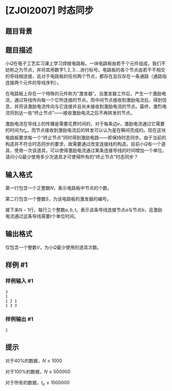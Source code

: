 # [ZJOI2007] 时态同步

## 题目背景



## 题目描述

小$Q$在电子工艺实习课上学习焊接电路板。一块电路板由若干个元件组成，我们不妨称之为节点，并将其用数字$1,2,3…$.进行标号。电路板的各个节点由若干不相交的导线相连接，且对于电路板的任何两个节点，都存在且仅存在一条通路（通路指连接两个元件的导线序列）。

在电路板上存在一个特殊的元件称为“激发器”。当激发器工作后，产生一个激励电流，通过导线传向每一个它所连接的节点。而中间节点接收到激励电流后，得到信息，并将该激励电流传向与它连接并且尚未接收到激励电流的节点。最终，激烈电流将到达一些“终止节点”――接收激励电流之后不再转发的节点。

激励电流在导线上的传播是需要花费时间的，对于每条边$e$，激励电流通过它需要的时间为$t_e$，而节点接收到激励电流后的转发可以认为是在瞬间完成的。现在这块电路板要求每一个“终止节点”同时得到激励电路――即保持时态同步。由于当前的构造并不符合时态同步的要求，故需要通过改变连接线的构造。目前小$Q$有一个道具，使用一次该道具，可以使得激励电流通过某条连接导线的时间增加一个单位。请问小Q最少使用多少次道具才可使得所有的“终止节点”时态同步？


## 输入格式

第一行包含一个正整数$N$，表示电路板中节点的个数。

第二行包含一个整数$S$，为该电路板的激发器的编号。

接下来$N-1$行，每行三个整数$a , b , t$。表示该条导线连接节点$a$与节点$b$，且激励电流通过这条导线需要$t$个单位时间。


## 输出格式

仅包含一个整数$V$，为小$Q$最少使用的道具次数。


## 样例 #1

### 样例输入 #1
```
3
1
1 2 1
1 3 3
```

### 样例输出 #1

```
2
```

## 提示

对于$40\%$的数据，$N ≤ 1000$

对于$100\%$的数据，$N ≤ 500000$

对于所有的数据，$t_e ≤ 1000000$

